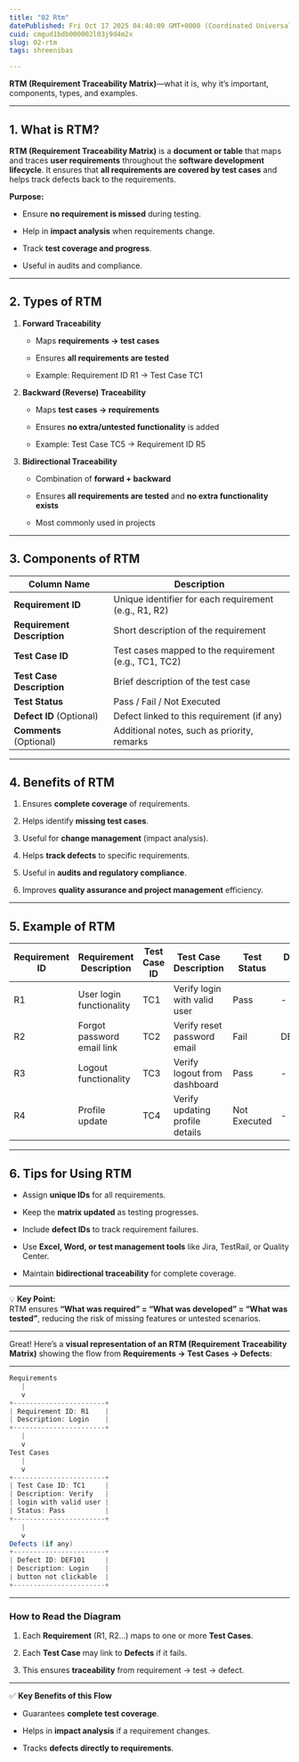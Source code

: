```yaml
---
title: "02 Rtm"
datePublished: Fri Oct 17 2025 04:40:09 GMT+0000 (Coordinated Universal Time)
cuid: cmgud1bdb000002l03j9d4m2x
slug: 02-rtm
tags: shreenibas

---
```


**RTM (Requirement Traceability Matrix)**—what it is, why it’s important, components, types, and examples.

---

## **1\. What is RTM?**

**RTM (Requirement Traceability Matrix)** is a **document or table** that maps and traces **user requirements** throughout the **software development lifecycle**. It ensures that **all requirements are covered by test cases** and helps track defects back to the requirements.

**Purpose:**

* Ensure **no requirement is missed** during testing.
    
* Help in **impact analysis** when requirements change.
    
* Track **test coverage and progress**.
    
* Useful in audits and compliance.
    

---

## **2\. Types of RTM**

1. **Forward Traceability**
    
    * Maps **requirements → test cases**
        
    * Ensures **all requirements are tested**
        
    * Example: Requirement ID R1 → Test Case TC1
        
2. **Backward (Reverse) Traceability**
    
    * Maps **test cases → requirements**
        
    * Ensures **no extra/untested functionality** is added
        
    * Example: Test Case TC5 → Requirement ID R5
        
3. **Bidirectional Traceability**
    
    * Combination of **forward + backward**
        
    * Ensures **all requirements are tested** and **no extra functionality exists**
        
    * Most commonly used in projects
        

---

## **3\. Components of RTM**

| Column Name | Description |
| --- | --- |
| **Requirement ID** | Unique identifier for each requirement (e.g., R1, R2) |
| **Requirement Description** | Short description of the requirement |
| **Test Case ID** | Test cases mapped to the requirement (e.g., TC1, TC2) |
| **Test Case Description** | Brief description of the test case |
| **Test Status** | Pass / Fail / Not Executed |
| **Defect ID** (Optional) | Defect linked to this requirement (if any) |
| **Comments** (Optional) | Additional notes, such as priority, remarks |

---

## **4\. Benefits of RTM**

1. Ensures **complete coverage** of requirements.
    
2. Helps identify **missing test cases**.
    
3. Useful for **change management** (impact analysis).
    
4. Helps **track defects** to specific requirements.
    
5. Useful in **audits and regulatory compliance**.
    
6. Improves **quality assurance and project management** efficiency.
    

---

## **5\. Example of RTM**

| Requirement ID | Requirement Description | Test Case ID | Test Case Description | Test Status | Defect ID |
| --- | --- | --- | --- | --- | --- |
| R1 | User login functionality | TC1 | Verify login with valid user | Pass | \- |
| R2 | Forgot password email link | TC2 | Verify reset password email | Fail | DEF101 |
| R3 | Logout functionality | TC3 | Verify logout from dashboard | Pass | \- |
| R4 | Profile update | TC4 | Verify updating profile details | Not Executed | \- |

---

## **6\. Tips for Using RTM**

* Assign **unique IDs** for all requirements.
    
* Keep the **matrix updated** as testing progresses.
    
* Include **defect IDs** to track requirement failures.
    
* Use **Excel, Word, or test management tools** like Jira, TestRail, or Quality Center.
    
* Maintain **bidirectional traceability** for complete coverage.
    

---

💡 **Key Point:**  
RTM ensures **“What was required” = “What was developed” = “What was tested”**, reducing the risk of missing features or untested scenarios.

---

Great! Here’s a **visual representation of an RTM (Requirement Traceability Matrix)** showing the flow from **Requirements → Test Cases → Defects**:

---

```java
Requirements
   |
   v
+-----------------------+
| Requirement ID: R1    |
| Description: Login    |
+-----------------------+
   |
   v
Test Cases
   |
   v
+-----------------------+
| Test Case ID: TC1     |
| Description: Verify   |
| login with valid user |
| Status: Pass          |
+-----------------------+
   |
   v
Defects (if any)
+-----------------------+
| Defect ID: DEF101     |
| Description: Login    |
| button not clickable  |
+-----------------------+
```

---

### **How to Read the Diagram**

1. Each **Requirement** (R1, R2…) maps to one or more **Test Cases**.
    
2. Each **Test Case** may link to **Defects** if it fails.
    
3. This ensures **traceability** from requirement → test → defect.
    

---

✅ **Key Benefits of this Flow**

* Guarantees **complete test coverage**.
    
* Helps in **impact analysis** if a requirement changes.
    
* Tracks **defects directly to requirements**.